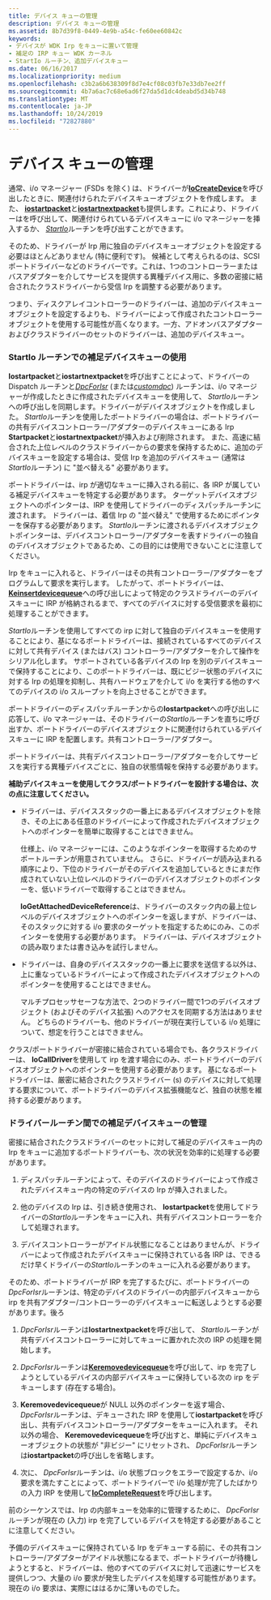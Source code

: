 ```yaml
---
title: デバイス キューの管理
description: デバイス キューの管理
ms.assetid: 8b7d39f8-0449-4e9b-a54c-fe60ee60842c
keywords:
- デバイスが WDK Irp をキューに置いて管理
- 補足の IRP キュー WDK カーネル
- StartIo ルーチン、追加デバイスキュー
ms.date: 06/16/2017
ms.localizationpriority: medium
ms.openlocfilehash: c3b2a6b638309f8d7e4cf08c03fb7e33db7ee2ff
ms.sourcegitcommit: 4b7a6ac7c68e6ad6f27da5d1dc4deabd5d34b748
ms.translationtype: MT
ms.contentlocale: ja-JP
ms.lasthandoff: 10/24/2019
ms.locfileid: "72827880"
---
```

# <a name="managing-device-queues"></a>デバイス キューの管理





通常、i/o マネージャー (FSDs を除く) は、ドライバーが[**IoCreateDevice**](https://docs.microsoft.com/windows-hardware/drivers/ddi/wdm/nf-wdm-iocreatedevice)を呼び出したときに、関連付けられたデバイスキューオブジェクトを作成します。 また、 [**iostartpacket**](https://docs.microsoft.com/windows-hardware/drivers/ddi/ntifs/nf-ntifs-iostartpacket)と[**iostartnextpacket**](https://docs.microsoft.com/windows-hardware/drivers/ddi/ntifs/nf-ntifs-iostartnextpacket)も提供します。これにより、ドライバーはを呼び出して、関連付けられているデバイスキューに i/o マネージャーを挿入するか、 [*StartIo*](https://docs.microsoft.com/windows-hardware/drivers/ddi/wdm/nc-wdm-driver_startio)ルーチンを呼び出すことができます。

そのため、ドライバーが Irp 用に独自のデバイスキューオブジェクトを設定する必要はほとんどありません (特に便利です)。 候補として考えられるのは、SCSI ポートドライバーなどのドライバーです。これは、1つのコントローラーまたはバスアダプターを介してサービスを提供する異種デバイス用に、多数の密接に結合されたクラスドライバーから受信 Irp を調整する必要があります。

つまり、ディスクアレイコントローラーのドライバーは、追加のデバイスキューオブジェクトを設定するよりも、ドライバーによって作成されたコントローラーオブジェクトを使用する可能性が高くなります。一方、アドオンバスアダプターおよびクラスドライバーのセットのドライバーは、追加のデバイスキュー。

### <a name="using-supplemental-device-queues-with-a-startio-routine"></a>StartIo ルーチンでの補足デバイスキューの使用

**Iostartpacket**と**iostartnextpacket**を呼び出すことによって、ドライバーの Dispatch ルーチンと[*DpcForIsr*](https://docs.microsoft.com/windows-hardware/drivers/ddi/wdm/nc-wdm-io_dpc_routine) (または[*customdpc*](https://docs.microsoft.com/windows-hardware/drivers/ddi/wdm/nc-wdm-kdeferred_routine)) ルーチンは、i/o マネージャーが作成したときに作成されたデバイスキューを使用して、 *StartIo*ルーチンへの呼び出しを同期します。ドライバーがデバイスオブジェクトを作成しました。 *StartIo*ルーチンを使用したポートドライバーの場合は、ポートドライバーの共有デバイスコントローラー/アダプターのデバイスキューにある Irp **Startpacket**と**iostartnextpacket**が挿入および削除されます。 また、高速に結合された上位レベルのクラスドライバーからの要求を保持するために、追加のデバイスキューを設定する場合は、受信 Irp を追加のデバイスキュー (通常は*StartIo*ルーチン) に "並べ替える" 必要があります。

ポートドライバーは、irp が適切なキューに挿入される前に、各 IRP が属している補足デバイスキューを特定する必要があります。 ターゲットデバイスオブジェクトへのポインターは、IRP を使用してドライバーのディスパッチルーチンに渡されます。 ドライバーは、着信 Irp の "並べ替え" で使用するためにポインターを保存する必要があります。 *StartIo*ルーチンに渡されるデバイスオブジェクトポインターは、デバイスコントローラー/アダプターを表すドライバーの独自のデバイスオブジェクトであるため、この目的には使用できないことに注意してください。

Irp をキューに入れると、ドライバーはその共有コントローラー/アダプターをプログラムして要求を実行します。 したがって、ポートドライバーは、 [**Keinsertdevicequeue**](https://docs.microsoft.com/windows-hardware/drivers/ddi/wdm/nf-wdm-keinsertdevicequeue)への呼び出しによって特定のクラスドライバーのデバイスキューに IRP が格納されるまで、すべてのデバイスに対する受信要求を最初に処理することができます。

*StartIo*ルーチンを使用してすべての irp に対して独自のデバイスキューを使用することにより、基になるポートドライバーは、接続されているすべてのデバイスに対して共有デバイス (またはバス) コントローラー/アダプターを介して操作をシリアル化します。 サポートされている各デバイスの Irp を別のデバイスキューで保持することにより、このポートドライバーは、既にビジー状態のデバイスに対する Irp の処理を抑制し、共有ハードウェアを介して i/o を実行する他のすべてのデバイスの i/o スループットを向上させることができます。

ポートドライバーのディスパッチルーチンからの**Iostartpacket**への呼び出しに応答して、i/o マネージャーは、そのドライバーの*StartIo*ルーチンを直ちに呼び出すか、ポートドライバーのデバイスオブジェクトに関連付けられているデバイスキューに IRP を配置します。共有コントローラー/アダプター。

ポートドライバーは、共有デバイスコントローラー/アダプターを介してサービスを実行する異種デバイスごとに、独自の状態情報を保持する必要があります。

**補助デバイスキューを使用してクラス/ポートドライバーを設計する場合は、次の点に注意してください。**

-   ドライバーは、デバイススタックの一番上にあるデバイスオブジェクトを除き、その上にある任意のドライバーによって作成されたデバイスオブジェクトへのポインターを簡単に取得することはできません。

    仕様上、i/o マネージャーには、このようなポインターを取得するためのサポートルーチンが用意されていません。 さらに、ドライバーが読み込まれる順序により、下位のドライバーがそのデバイスを追加しているときにまだ作成されていない上位レベルのドライバーのデバイスオブジェクトのポインターを、低いドライバーで取得することはできません。

    **IoGetAttachedDeviceReference**は、ドライバーのスタック内の最上位レベルのデバイスオブジェクトへのポインターを返しますが、ドライバーは、そのスタックに対する i/o 要求のターゲットを指定するためにのみ、このポインターを使用する必要があります。 ドライバーは、デバイスオブジェクトの読み取りまたは書き込みを試行しません。

-   ドライバーは、自身のデバイススタックの一番上に要求を送信する以外は、上に重なっているドライバーによって作成されたデバイスオブジェクトへのポインターを使用することはできません。

    マルチプロセッサセーフな方法で、2つのドライバー間で1つのデバイスオブジェクト (およびそのデバイス拡張) へのアクセスを同期する方法はありません。 どちらのドライバーも、他のドライバーが現在実行している i/o 処理について、想定を行うことはできません。

クラス/ポートドライバーが密接に結合されている場合でも、各クラスドライバーは、 **IoCallDriver**を使用して irp を渡す場合にのみ、ポートドライバーのデバイスオブジェクトへのポインターを使用する必要があります。 基になるポートドライバーは、厳密に結合されたクラスドライバー (s) のデバイスに対して処理する要求について、ポートドライバーのデバイス拡張機能など、独自の状態を維持する必要があります。

### <a name="managing-supplemental-device-queues-across-driver-routines"></a>ドライバールーチン間での補足デバイスキューの管理

密接に結合されたクラスドライバーのセットに対して補足のデバイスキュー内の Irp をキューに追加するポートドライバーも、次の状況を効率的に処理する必要があります。

1.  ディスパッチルーチンによって、そのデバイスのドライバーによって作成されたデバイスキュー内の特定のデバイスの Irp が挿入されました。

2.  他のデバイスの Irp は、引き続き使用され、 **Iostartpacket**を使用してドライバーの*StartIo*ルーチンをキューに入れ、共有デバイスコントローラーを介して処理されます。

3.  デバイスコントローラーがアイドル状態になることはありませんが、ドライバーによって作成されたデバイスキューに保持されている各 IRP は、できるだけ早くドライバーの*StartIo*ルーチンのキューに入れる必要があります。

そのため、ポートドライバーが IRP を完了するたびに、ポートドライバーの*DpcForIsr*ルーチンは、特定のデバイスのドライバーの内部デバイスキューから irp を共有アダプター/コントローラーのデバイスキューに転送しようとする必要があります。後ろ

1.  *DpcForIsr*ルーチンは**Iostartnextpacket**を呼び出して、 *StartIo*ルーチンが共有デバイスコントローラーに対してキューに置かれた次の IRP の処理を開始します。

2.  *DpcForIsr*ルーチンは[**Keremovedevicequeue**](https://docs.microsoft.com/windows-hardware/drivers/ddi/wdm/nf-wdm-keremovedevicequeue)を呼び出して、irp を完了しようとしているデバイスの内部デバイスキューに保持している次の irp をデキューします (存在する場合)。

3.  **Keremovedevicequeue**が NULL 以外のポインターを返す場合、 *DpcForIsr*ルーチンは、デキューされた IRP を使用して**iostartpacket**を呼び出し、共有デバイスコントローラー/アダプターをキューに入れます。 それ以外の場合、 **Keremovedevicequeue**を呼び出すと、単純にデバイスキューオブジェクトの状態が "非ビジー" にリセットされ、 *DpcForIsr*ルーチンは**iostartpacket**の呼び出しを省略します。

4.  次に、 *DpcForIsr*ルーチンは、i/o 状態ブロックをエラーで設定するか、i/o 要求を満たすことによって、ポートドライバーで i/o 処理が完了したばかりの入力 IRP を使用して[**IoCompleteRequest**](https://docs.microsoft.com/windows-hardware/drivers/ddi/wdm/nf-wdm-iocompleterequest)を呼び出します。

前のシーケンスでは、Irp の内部キューを効率的に管理するために、 *DpcForIsr*ルーチンが現在の (入力) irp を完了しているデバイスを特定する必要があることに注意してください。

予備のデバイスキューに保持されている Irp をデキューする前に、その共有コントローラー/アダプターがアイドル状態になるまで、ポートドライバーが待機しようとすると、ドライバーは、他のすべてのデバイスに対して迅速にサービスを提供しつつ、大量の i/o 要求が発生したデバイスを処理する可能性があります。現在の i/o 要求は、実際にははるかに薄いものでした。

 

 





